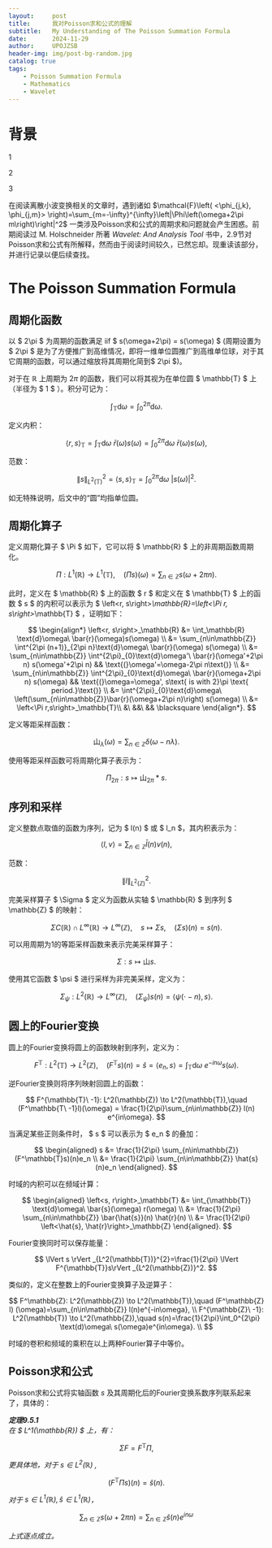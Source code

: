 ```yaml
---
layout:     post
title:      我对Poisson求和公式的理解
subtitle:   My Understanding of The Poisson Summation Formula
date:       2024-11-29
author:     UPOJZSB
header-img: img/post-bg-random.jpg
catalog: true
tags:
    - Poisson Summation Formula
    - Mathematics
    - Wavelet
---
```


# 背景

1

2

3

在阅读离散小波变换相关的文章时，遇到诸如 $\mathcal{F}\left( <\phi_{j,k}, \phi_{j,m}> \right)=\sum_{m=-\infty}^{\infty}\left|\Phi\left(\omega+2\pi m\right)\right|^2$ 一类涉及Poisson求和公式的周期求和问题就会产生困惑。前期阅读过 M. Holschneider 所著 *Wavelet: And Analysis Tool* 书中，2.9节对Poisson求和公式有所解释，然而由于阅读时间较久，已然忘却。现重读该部分，并进行记录以便后续查找。

# The Poisson Summation Formula

## 周期化函数

以 $ 2\pi $ 为周期的函数满足 iif $ s(\omega+2\pi) = s(\omega) $ (周期设置为 $ 2\pi $ 是为了方便推广到高维情况，即将一维单位圆推广到高维单位球，对于其它周期的函数，可以通过缩放将其周期化简到$ 2\pi $)。

对于在 $\mathbb{R}$ 上周期为 $2\pi$ 的函数，我们可以将其视为在单位圆 $ \mathbb{T} $ 上 （半径为 $ 1 $ ）。积分可记为：

$$
\int_{\mathbb{T}} \text{d}\omega = \int_{0}^{2\pi}\text{d}\omega.
$$

定义内积：

$$
\left<r,s\right>_\mathbb{T}=\int_{\mathbb{T}} \text{d}\omega\ \bar{r}(\omega)s(\omega) = \int_{0}^{2\pi}\text{d}\omega\ \bar{r}(\omega)s(\omega),
$$

范数：

$$
\lVert s \rVert^2_{L^2(\mathbb{T})} =\left<s,s\right>_\mathbb{T} = \int_{0}^{2\pi}\text{d}\omega\ \left|s(\omega)\right|^2.
$$

如无特殊说明，后文中的“圆”均指单位圆。


## 周期化算子

定义周期化算子 $ \Pi $ 如下，它可以将 $ \mathbb{R} $ 上的非周期函数周期化。

$$
\Pi : L^1\left(\mathbb{R}\right) \to L^1(\mathbb{T}), \quad (\Pi s)(\omega) = \sum_{n\in\mathbb{Z}} s(\omega + 2 \pi n).
$$

此时，定义在 $ \mathbb{R} $ 上的函数 $ r $ 和定义在 $ \mathbb{T} $ 上的函数 $ s $ 的内积可以表示为 $ \left<r, s\right>_\mathbb{R}=\left<\Pi r, s\right>_\mathbb{T} $ ，证明如下：

$$
\begin{align*}
\left<r, s\right>_\mathbb{R} &= \int_\mathbb{R} \text{d}\omega\ \bar{r}(\omega)s(\omega) \\
    &= \sum_{n\in\mathbb{Z}} \int^{2\pi (n+1)}_{2\pi n}\text{d}\omega\ \bar{r}(\omega) s(\omega) \\
    &= \sum_{n\in\mathbb{Z}} \int^{2\pi}_{0}\text{d}\omega'\ \bar{r}(\omega'+2\pi n) s(\omega'+2\pi n) && \text{(}\omega'=\omega-2\pi n\text{)} \\
    &= \sum_{n\in\mathbb{Z}} \int^{2\pi}_{0}\text{d}\omega\ \bar{r}(\omega+2\pi n) s(\omega) && \text{(}\omega=\omega', s\text{ is with 2}\pi \text{ period.}\text{)} \\
    &=  \int^{2\pi}_{0}\text{d}\omega\ \left(\sum_{n\in\mathbb{Z}}\bar{r}(\omega+2\pi n)\right) s(\omega) \\
    &= \left<\Pi r,s\right>_\mathbb{T}\\
    &\ &&\ && \blacksquare
\end{align*}.
$$

定义等距采样函数：

$$
 \text{山}_\lambda(\omega) = \sum_{n\in\mathbb{Z}}\delta(\omega-n\lambda).
$$

 使用等距采样函数可将周期化算子表示为：

$$
\Pi_{2\pi}: s\mapsto  \text{山}_{2\pi} * s.
$$

## 序列和采样

定义整数点取值的函数为序列，记为 $ l(n) $ 或 $ l_n $，其内积表示为：

$$
\left<l, v\right> = \sum_{n\in\mathbb{Z}} \bar{l}(n)v(n),
$$

范数：

$$
\lVert l \rVert^2_{L^2(\mathbb{Z})}.
$$

完美采样算子 $ \Sigma $ 定义为函数从实轴 $ \mathbb{R} $ 到序列 $ \mathbb{Z} $ 的映射：

$$
\Sigma C(\mathbb{R}) \cap L^\infty(\mathbb{R}) \to L^\infty(\mathbb{Z}), \quad s \mapsto \Sigma s, \quad (\Sigma s)(n) = s(n).
$$

可以用周期为1的等距采样函数来表示完美采样算子：

$$
\Sigma: s\mapsto \text{山}s.
$$

使用其它函数 $ \psi $ 进行采样为非完美采样，定义为：

$$
\Sigma_\psi: L^2(\mathbb{R})\to L^\infty(\mathbb{Z}), \quad (\Sigma_\psi) s(n) = \left<\psi(\cdot-n), s\right>.
$$

## 圆上的Fourier变换

圆上的Fourier变换将圆上的函数映射到序列，定义为：

$$
F^{\mathbb{T}}: L^2(\mathbb{T}) \to L^2(\mathbb{Z}),\quad (F^\mathbb{T}s)(n) = \hat{s} = \left<e_n, s\right> = \int_{\mathbb{T}} \text{d} \omega\ e^{-in\omega}s(\omega).
$$

逆Fourier变换则将序列映射回圆上的函数：

$$
F^{\mathbb{T}\ -1}: L^2(\mathbb{Z}) \to L^2(\mathbb{T}),\quad (F^\mathbb{T\ -1}l)(\omega) = \frac{1}{2\pi}\sum_{n\in\mathbb{Z}} l(n) e^{in\omega}.
$$

当满足某些正则条件时， $ s $ 可以表示为 $ e_n $ 的叠加：

$$
\begin{aligned}
s   &= \frac{1}{2\pi} \sum_{n\in\mathbb{Z}} (F^\mathbb{T}s)(n)e_n \\
    &=  \frac{1}{2\pi} \sum_{n\in\mathbb{Z}} \hat{s}(n)e_n
\end{aligned}.
$$

时域的内积可以在频域计算：

$$
\begin{aligned}
\left<s, r\right>_\mathbb{T}    &= \int_{\mathbb{T}} \text{d}\omega\ \bar{s}(\omega) r(\omega) \\
                                &= \frac{1}{2\pi} \sum_{n\in\mathbb{Z}} \bar{\hat{s}}(n) \hat{r}(n) \\
                                &= \frac{1}{2\pi} \left<\hat{s}, \hat{r}\right>_\mathbb{Z}
\end{aligned}.
$$

Fourier变换同时可以保存能量：

$$
\lVert s \rVert _{L^2(\mathbb{T})}^{2}=\frac{1}{2\pi} \lVert F^{\mathbb{T}}s\rVert _{L^2(\mathbb{Z})}^2.
$$

类似的，定义在整数上的Fourier变换算子及逆算子：

$$
F^\mathbb{Z}: L^2(\mathbb{Z}) \to L^2(\mathbb{T}),\quad (F^\mathbb{Z} l) (\omega)=\sum_{n\in\mathbb{Z}} l(n)e^{-in\omega}, \\
F^{\mathbb{Z}\ -1}: L^2(\mathbb{T}) \to L^2(\mathbb{Z}),\quad s(n)=\frac{1}{2\pi}\int_0^{2\pi} \text(d)\omega\ s(\omega)e^{in\omega}. \\
$$

时域的卷积和频域的乘积在以上两种Fourier算子中等价。

## Poisson求和公式

Poisson求和公式将实轴函数 $s$ 及其周期化后的Fourier变换系数序列联系起来了，具体的：

***定理9.5.1*** \
*在 $ L^1(\mathbb{R}) $ 上，有：*

$$
\Sigma F= F^\mathbb{T}\Pi,
$$

*更具体地，对于 $s \in L^2(\mathbb{R})$ ,*

$$
(F^\mathbb{T}\Pi s)(n)=\hat{s}(n).
$$

*对于 $s \in L^1(\mathbb{R}), \hat{s} \in L^1(\mathbb{R})$，*

$$
\sum_{n\in\mathbb{Z}}s(\omega+2\pi n) = \sum_{n\in\mathbb{Z}}\hat{s}(n)e^{in\omega}
$$

*上式逐点成立。*